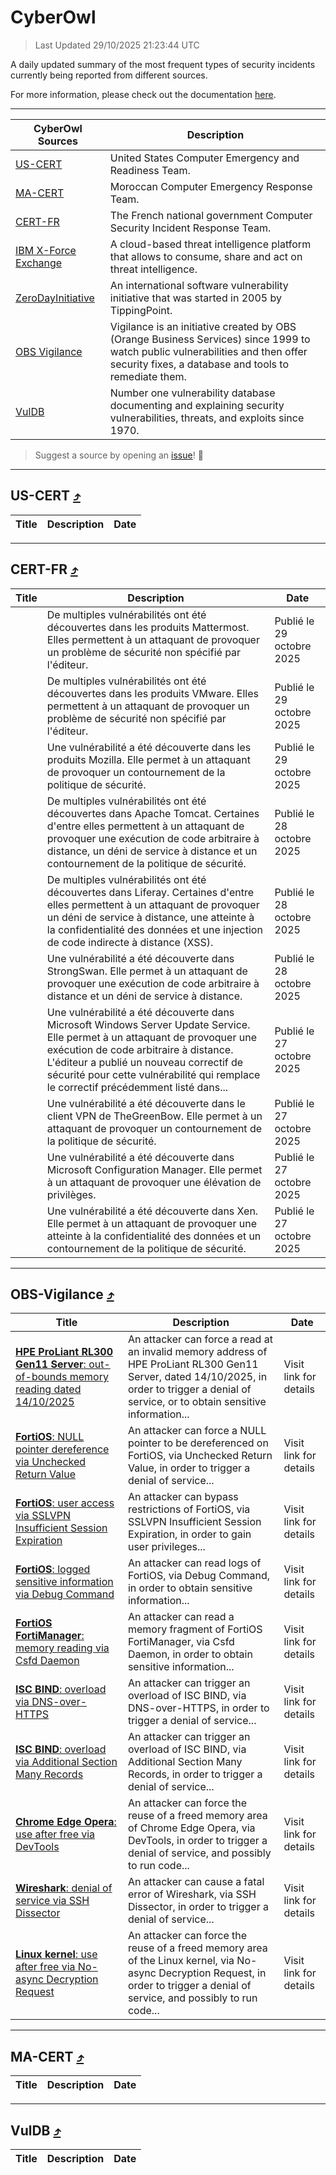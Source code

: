 
 <div id='top'></div>

# CyberOwl

 > Last Updated 29/10/2025 21:23:44 UTC
 
 A daily updated summary of the most frequent types of security incidents currently being reported from different sources.
 
 For more information, please check out the documentation [here](./docs/README.md).
 
 ---
 |CyberOwl Sources|Description|
 |---|---|
 |[US-CERT](#us-cert-arrow_heading_up)|United States Computer Emergency and Readiness Team.|
 |[MA-CERT](#ma-cert-arrow_heading_up)|Moroccan Computer Emergency Response Team.|
 |[CERT-FR](#cert-fr-arrow_heading_up)|The French national government Computer Security Incident Response Team.|
 |[IBM X-Force Exchange](#ibmcloud-arrow_heading_up)|A cloud-based threat intelligence platform that allows to consume, share and act on threat intelligence.|
 |[ZeroDayInitiative](#zerodayinitiative-arrow_heading_up)|An international software vulnerability initiative that was started in 2005 by TippingPoint.|
 |[OBS Vigilance](#obs-vigilance-arrow_heading_up)|Vigilance is an initiative created by OBS (Orange Business Services) since 1999 to watch public vulnerabilities and then offer security fixes, a database and tools to remediate them.|
 |[VulDB](#vuldb-arrow_heading_up)|Number one vulnerability database documenting and explaining security vulnerabilities, threats, and exploits since 1970.|
 
 > Suggest a source by opening an [issue](https://github.com/karimhabush/cyberowl/issues)! :raised_hands:
 ---

## US-CERT [:arrow_heading_up:](#cyberowl)

 |Title|Description|Date|
 |---|---|---|
 
 ---

## CERT-FR [:arrow_heading_up:](#cyberowl)

 |Title|Description|Date|
 |---|---|---|
 |[](https://www.cert.ssi.gouv.fr/avis/CERTFR-2025-AVI-0936/)|De multiples vulnérabilités ont été découvertes dans les produits Mattermost. Elles permettent à un attaquant de provoquer un problème de sécurité non spécifié par l'éditeur.|Publié le 29 octobre 2025|
 |[](https://www.cert.ssi.gouv.fr/avis/CERTFR-2025-AVI-0935/)|De multiples vulnérabilités ont été découvertes dans les produits VMware. Elles permettent à un attaquant de provoquer un problème de sécurité non spécifié par l'éditeur.|Publié le 29 octobre 2025|
 |[](https://www.cert.ssi.gouv.fr/avis/CERTFR-2025-AVI-0934/)|Une vulnérabilité a été découverte dans les produits Mozilla. Elle permet à un attaquant de provoquer un contournement de la politique de sécurité.|Publié le 29 octobre 2025|
 |[](https://www.cert.ssi.gouv.fr/avis/CERTFR-2025-AVI-0933/)|De multiples vulnérabilités ont été découvertes dans Apache Tomcat. Certaines d'entre elles permettent à un attaquant de provoquer une exécution de code arbitraire à distance, un déni de service à distance et un contournement de la politique de sécurité.|Publié le 28 octobre 2025|
 |[](https://www.cert.ssi.gouv.fr/avis/CERTFR-2025-AVI-0932/)|De multiples vulnérabilités ont été découvertes dans Liferay. Certaines d'entre elles permettent à un attaquant de provoquer un déni de service à distance, une atteinte à la confidentialité des données et une injection de code indirecte à distance (XSS).|Publié le 28 octobre 2025|
 |[](https://www.cert.ssi.gouv.fr/avis/CERTFR-2025-AVI-0931/)|Une vulnérabilité a été découverte dans StrongSwan. Elle permet à un attaquant de provoquer une exécution de code arbitraire à distance et un déni de service à distance.|Publié le 28 octobre 2025|
 |[](https://www.cert.ssi.gouv.fr/avis/CERTFR-2025-AVI-0930/)|Une vulnérabilité a été découverte dans Microsoft Windows Server Update Service. Elle permet à un attaquant de provoquer une exécution de code arbitraire à distance. L'éditeur a publié un nouveau correctif de sécurité pour cette vulnérabilité qui remplace le correctif précédemment listé dans...|Publié le 27 octobre 2025|
 |[](https://www.cert.ssi.gouv.fr/avis/CERTFR-2025-AVI-0929/)|Une vulnérabilité a été découverte dans le client VPN de TheGreenBow. Elle permet à un attaquant de provoquer un contournement de la politique de sécurité.|Publié le 27 octobre 2025|
 |[](https://www.cert.ssi.gouv.fr/avis/CERTFR-2025-AVI-0928/)|Une vulnérabilité a été découverte dans Microsoft Configuration Manager. Elle permet à un attaquant de provoquer une élévation de privilèges.|Publié le 27 octobre 2025|
 |[](https://www.cert.ssi.gouv.fr/avis/CERTFR-2025-AVI-0927/)|Une vulnérabilité a été découverte dans Xen. Elle permet à un attaquant de provoquer une atteinte à la confidentialité des données et un contournement de la politique de sécurité.|Publié le 27 octobre 2025|
 
 ---

## OBS-Vigilance [:arrow_heading_up:](#cyberowl)

 |Title|Description|Date|
 |---|---|---|
 |[<a href="https://vigilance.fr/vulnerability/HPE-ProLiant-RL300-Gen11-Server-out-of-bounds-memory-reading-dated-14-10-2025-48463" class="noirorange"><b>HPE ProLiant RL300 Gen11 Server</b>: out-of-bounds memory reading dated 14/10/2025</a>](https://vigilance.fr/vulnerability/HPE-ProLiant-RL300-Gen11-Server-out-of-bounds-memory-reading-dated-14-10-2025-48463)|An attacker can force a read at an invalid memory address of HPE ProLiant RL300 Gen11 Server, dated 14/10/2025, in order to trigger a denial of service, or to obtain sensitive information...|Visit link for details|
 |[<a href="https://vigilance.fr/vulnerability/FortiOS-NULL-pointer-dereference-via-Unchecked-Return-Value-48458" class="noirorange"><b>FortiOS</b>: NULL pointer dereference via Unchecked Return Value</a>](https://vigilance.fr/vulnerability/FortiOS-NULL-pointer-dereference-via-Unchecked-Return-Value-48458)|An attacker can force a NULL pointer to be dereferenced on FortiOS, via Unchecked Return Value, in order to trigger a denial of service...|Visit link for details|
 |[<a href="https://vigilance.fr/vulnerability/FortiOS-user-access-via-SSLVPN-Insufficient-Session-Expiration-48452" class="noirorange"><b>FortiOS</b>: user access via SSLVPN Insufficient Session Expiration</a>](https://vigilance.fr/vulnerability/FortiOS-user-access-via-SSLVPN-Insufficient-Session-Expiration-48452)|An attacker can bypass restrictions of FortiOS, via SSLVPN Insufficient Session Expiration, in order to gain user privileges...|Visit link for details|
 |[<a href="https://vigilance.fr/vulnerability/FortiOS-logged-sensitive-information-via-Debug-Command-48451" class="noirorange"><b>FortiOS</b>: logged sensitive information via Debug Command</a>](https://vigilance.fr/vulnerability/FortiOS-logged-sensitive-information-via-Debug-Command-48451)|An attacker can read logs of FortiOS, via Debug Command, in order to obtain sensitive information...|Visit link for details|
 |[<a href="https://vigilance.fr/vulnerability/FortiOS-FortiManager-memory-reading-via-Csfd-Daemon-48448" class="noirorange"><b>FortiOS  FortiManager</b>: memory reading via Csfd Daemon</a>](https://vigilance.fr/vulnerability/FortiOS-FortiManager-memory-reading-via-Csfd-Daemon-48448)|An attacker can read a memory fragment of FortiOS  FortiManager, via Csfd Daemon, in order to obtain sensitive information...|Visit link for details|
 |[<a href="https://vigilance.fr/vulnerability/ISC-BIND-overload-via-DNS-over-HTTPS-46230" class="noirorange"><b>ISC BIND</b>: overload via DNS-over-HTTPS</a>](https://vigilance.fr/vulnerability/ISC-BIND-overload-via-DNS-over-HTTPS-46230)|An attacker can trigger an overload of ISC BIND, via DNS-over-HTTPS, in order to trigger a denial of service...|Visit link for details|
 |[<a href="https://vigilance.fr/vulnerability/ISC-BIND-overload-via-Additional-Section-Many-Records-46229" class="noirorange"><b>ISC BIND</b>: overload via Additional Section Many Records</a>](https://vigilance.fr/vulnerability/ISC-BIND-overload-via-Additional-Section-Many-Records-46229)|An attacker can trigger an overload of ISC BIND, via Additional Section Many Records, in order to trigger a denial of service...|Visit link for details|
 |[<a href="https://vigilance.fr/vulnerability/Chrome-Edge-Opera-use-after-free-via-DevTools-46227" class="noirorange"><b>Chrome  Edge  Opera</b>: use after free via DevTools</a>](https://vigilance.fr/vulnerability/Chrome-Edge-Opera-use-after-free-via-DevTools-46227)|An attacker can force the reuse of a freed memory area of Chrome  Edge  Opera, via DevTools, in order to trigger a denial of service, and possibly to run code...|Visit link for details|
 |[<a href="https://vigilance.fr/vulnerability/Wireshark-denial-of-service-via-SSH-Dissector-48094" class="noirorange"><b>Wireshark</b>: denial of service via SSH Dissector</a>](https://vigilance.fr/vulnerability/Wireshark-denial-of-service-via-SSH-Dissector-48094)|An attacker can cause a fatal error of Wireshark, via SSH Dissector, in order to trigger a denial of service...|Visit link for details|
 |[<a href="https://vigilance.fr/vulnerability/Linux-kernel-use-after-free-via-No-async-Decryption-Request-48093" class="noirorange"><b>Linux kernel</b>: use after free via No-async Decryption Request</a>](https://vigilance.fr/vulnerability/Linux-kernel-use-after-free-via-No-async-Decryption-Request-48093)|An attacker can force the reuse of a freed memory area of the Linux kernel, via No-async Decryption Request, in order to trigger a denial of service, and possibly to run code...|Visit link for details|
 
 ---

## MA-CERT [:arrow_heading_up:](#cyberowl)

 |Title|Description|Date|
 |---|---|---|
 
 ---

## VulDB [:arrow_heading_up:](#cyberowl)

 |Title|Description|Date|
 |---|---|---|
 